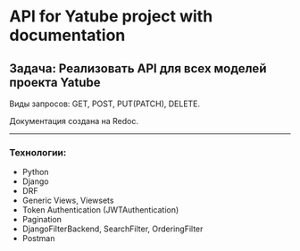 # API for Yatube project with documentation

## Задача: Реализовать API для всех моделей проекта Yatube

Виды запросов: GET, POST, PUT(PATCH), DELETE.

Документация создана на Redoc.

--- 

### Технологии:
- Python
- Django
- DRF
- Generic Views, Viewsets
- Token Authentication (JWTAuthentication)
- Pagination
- DjangoFilterBackend, SearchFilter, OrderingFilter
- Postman
